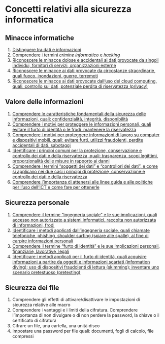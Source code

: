 # Concetti relativi alla sicurezza informatica

## Minacce informatiche

1. [Distinguere tra dati e informazioni](1.1.1.%20dati%20e%20informazioni.md)
1. [Comprendere i termini _crimine informatico_ e _hacking_](1.1.2.%20crimine%20informatico%20e%20hacking.md)
1. [Riconoscere le minacce dolose e accidentali ai dati provocate da singoli individui, fornitori di servizi, organizzazioni esterne](1.1.3.%20minacce%20dolose.md)
1. [Riconoscere le minacce ai dati provocate da circostanze straordinarie, quali fuoco, inondazioni, guerre, terremoti](1.1.4.%20circostanze%20straordinarie.md)
1. [Riconoscere le minacce ai dati provocate dall’uso del cloud computing, quali: controllo sui dati, potenziale perdita di riservatezza (privacy)](1.1.5.%20cloud%20è%20bello%20ma.md)

## Valore delle informazioni

1. [Comprendere le caratteristiche fondamentali della sicurezza delle informazioni, quali: confidenzialità, integrità, disponibilità](1.2.1.%20CID.md)
1. [Comprendere i motivi per proteggere le informazioni personali, quali evitare il furto di identità o le frodi, mantenere la riservatezza](1.2.2.%20furto-identità.md)
1. [Comprendere i motivi per proteggere informazioni di lavoro su computer e dispositivi mobili, quali: evitare furti, utilizzi fraudolenti, perdite accidentali di dati, sabotaggi](1.2.3.%20informazioni-di-lavoro.md)
1. [Identificare i principi comuni per la protezione, conservazione e controllo dei dati e della riservatezza, quali: trasparenza, scopi legittimi, proporzionalità delle misure in rapporto ai danni](1.2.4.%20protezione-dati-riservatezza.md)
1. [Comprendere i termini “soggetti dei dati” e “controllori dei dati”, e come si applicano nei due casi i principi di protezione, conservazione e controllo dei dati e della riservatezza](1.2.5.%20soggetto-controllori.md)
1. [Comprendere l’importanza di attenersi alle linee guida e alle politiche per l’uso dell’ICT e come fare per ottenerle](1.2.6.%20linee-guida.md)

## Sicurezza personale

1. [Comprendere il termine “ingegneria sociale” e le sue implicazioni, quali accesso non autorizzato a sistemi informatici, raccolta non autorizzata di informazioni, frodi](1.3.1.%20ingegneria-sociale.md)
1. [Identificare i metodi applicati dall’ingegneria sociale, quali chiamate telefoniche, phishing, shoulder surfing (spiare alle spalle), al fine di carpire informazioni personali](1.3.2.%20metodi-ingegneria-sociale.md)
1. [Comprendere il termine “furto di identità” e le sue implicazioni personali, finanziarie, lavorative, legali](1.3.3.%20furto-identità.md)
1. [Identificare i metodi applicati per il furto di identità, quali acquisire informazioni a partire da oggetti e informazioni scartati (information diving); uso di dispositivi fraudolenti di lettura (skimming); inventare uno scenario pretestuoso (pretexting)](1.3.4.%20metodi-furto-dentità.md)

## Sicurezza dei file

1. Comprendere gli effetti di attivare/disattivare le impostazioni di sicurezza relative alle macro
1. Comprendere i vantaggi e i limiti della cifratura. Comprendere l’importanza di non divulgare o di non perdere la password, la chiave o il certificato di cifratura
1. Cifrare un file, una cartella, una unità disco
1. Impostare una password per file quali: documenti, fogli di calcolo, file compressi
